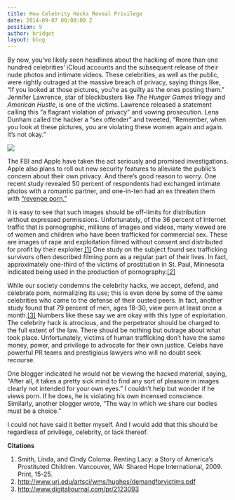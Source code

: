 ```yaml
---
title: How Celebrity Hacks Reveal Privilege
date: 2014-09-07 00:00:00 Z
position: 9
author: bridget
layout: blog
---
```


By now, you’ve likely seen headlines about the hacking of more than one hundred celebrities’ iCloud accounts and the subsequent release of their nude photos and intimate videos. These celebrities, as well as the public, were rightly outraged at the massive breach of privacy, saying things like, “If you looked at those pictures, you’re as guilty as the ones posting them.” Jennifer Lawrence, star of blockbusters like *The Hunger Games* trilogy and *American Hustle*, is one of the victims. Lawrence released a statement calling this “a flagrant violation of privacy” and vowing prosecution. Lena Dunham called the hacker a “sex offender” and tweeted, “Remember, when you look at these pictures, you are violating these women again and again. It’s not okay.”

![](http://stopbuyinggirls.com/uploads/celebrity_hacks.png)

The FBI and Apple have taken the act seriously and promised investigations. Apple also plans to roll out new security features to alleviate the public’s concern about their own privacy. And there’s good reason to worry. One recent study revealed 50 percent of respondents had exchanged intimate photos with a romantic partner, and one-in-ten had an ex threaten them with [“revenge porn.”](http://www.wikiwand.com/en/Revenge_porn)

It is easy to see that such images should be off-limits for distribution without expressed permissions. Unfortunately, of the 36 percent of Internet traffic that is pornographic, millions of images and videos, many viewed are of women and children who have been trafficked for commercial sex. These are images of rape and exploitation filmed without consent and distributed for profit by their exploiter.[[1]](http://iwantrest.com/2014/09/08/how-celebrity-hacks-reveal-privilege/#_ftn1) One study on the subject found sex trafficking survivors often described filming porn as a regular part of their lives. In fact, approximately one-third of the victims of prostitution in St. Paul, Minnesota indicated being used in the production of pornography.[[2]](http://iwantrest.com/2014/09/08/how-celebrity-hacks-reveal-privilege/#_ftn2)

While our society condemns the celebrity hacks, we accept, defend, and celebrate porn, normalizing its use; this is even done by some of the same celebrities who came to the defense of their ousted peers. In fact, another study found that 79 percent of men, ages 18-30, view porn at least once a month.[[3]](http://www.digitaljournal.com/pr/2123093) Numbers like these say we are okay with this type of exploitation.
The celebrity hack is atrocious, and the perpetrator should be charged to the full extent of the law. There should be nothing but outrage about what took place. Unfortunately, victims of human trafficking don’t have the same money, power, and privilege to advocate for their own justice. Celebs have powerful PR teams and prestigious lawyers who will no doubt seek recourse.

One blogger indicated he would not be viewing the hacked material, saying, "After all, it takes a pretty sick mind to find any sort of pleasure in images clearly not intended for your own eyes.” I couldn’t help but wonder if he views porn. If he does, he is violating his own incensed conscience. Similarly, another blogger wrote, “The way in which we share our bodies must be a choice.”

I could not have said it better myself. And I would add that this should be regardless of privilege, celebrity, or lack thereof.


<b>Citations</b>

1. Smith, Linda, and Cindy Coloma. Renting Lacy: a Story of America’s Prostituted Children. Vancouver, WA: Shared Hope International, 2009. Print, 15-25.
2. http://www.uri.edu/artsci/wms/hughes/demandforvictims.pdf
3. http://www.digitaljournal.com/pr/2123093